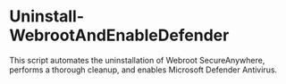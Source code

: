 # Uninstall-WebrootAndEnableDefender
This script automates the uninstallation of Webroot SecureAnywhere, performs a thorough cleanup, and enables Microsoft Defender Antivirus.
